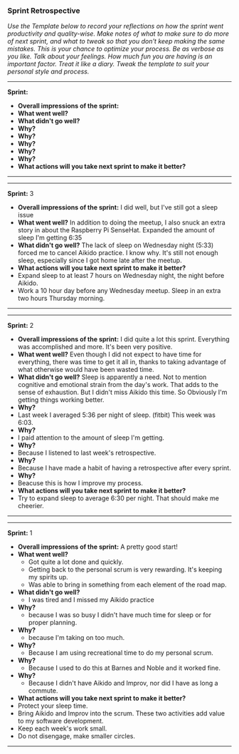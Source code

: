 ### Sprint Retrospective

_Use the Template below to record your reflections on how the sprint went productivity and quality-wise. Make notes of what to make sure to do more of next sprint, and what to tweak so that you don't keep making the same mistakes. This is your chance to optimize your process. Be as verbose as you like. Talk about your feelings. How much fun you are having is an important factor. Treat it like a diary. Tweak the template to suit your personal style and process._
***
__Sprint:__
 - __Overall impressions of the sprint:__
 - __What went well?__
 - __What didn't go well?__
  - __Why?__
  - __Why?__
  - __Why?__
  - __Why?__
  - __Why?__
 - __What actions will you take next sprint to make it better?__
***

***
__Sprint:__ 3
 - __Overall impressions of the sprint:__ I did well, but I've still got a sleep issue
 - __What went well?__ In addition to doing the meetup, I also snuck an extra story in about the Raspberry Pi SenseHat. Expanded the amount of sleep I'm getting 6:35
 - __What didn't go well?__ The lack of sleep on Wednesday night (5:33) forced me to cancel Aikido practice. I know why. It's still not enough sleep, especially since I got home late after the meetup.
 - __What actions will you take next sprint to make it better?__
  - Expand sleep to at least 7 hours on Wednesday night, the night before Aikido.
  - Work a 10 hour day before any Wednesday meetup. Sleep in an extra two hours Thursday morning.
***

***
__Sprint:__ 2
 - __Overall impressions of the sprint:__ I did quite a lot this sprint. Everything was accomplished and more. It's been very positive.
 - __What went well?__ Even though I did not expect to have time for everything, there was time to get it all in, thanks to taking advantage of what otherwise would have been wasted time.
 - __What didn't go well?__ Sleep is apparently a need. Not to mention cognitive and emotional strain from the day's work. That adds to the sense of exhaustion. But I didn't miss Aikido this time. So Obviously I'm getting things working better.
  - __Why?__
   - Last week I averaged 5:36 per night of sleep. (fitbit) This week was 6:03.
  - __Why?__
   - I paid attention to the amount of sleep I'm getting.
  - __Why?__
   - Because I listened to last week's retrospective.
  - __Why?__
   - Because I have made a habit of having a retrospective after every sprint.
  - __Why?__
   - Beacuse this is how I improve my process.
 - __What actions will you take next sprint to make it better?__
  - Try to expand sleep to average 6:30 per night. That should make me cheerier.
***

***
__Sprint:__ 1
 - __Overall impressions of the sprint:__ A pretty good start!
 - __What went well?__
   - Got quite a lot done and quickly.
   - Getting back to the personal scrum is very rewarding. It's keeping my spirits up.
   - Was able to bring in something from each element of the road map.
 - __What didn't go well?__
   - I was tired and I missed my Aikido practice
  - __Why?__
    - because I was so busy I didn't have much time for sleep or for proper planning.
  - __Why?__
    - because I'm taking on too much.
  - __Why?__
    - Because I am using recreational time to do my personal scrum.
  - __Why?__
    - Because I used to do this at Barnes and Noble and it worked fine.
  - __Why?__
    - Because I didn't have Aikido and Improv, nor did I have as long a commute.
 - __What actions will you take next sprint to make it better?__
  - Protect your sleep time.
  - Bring Aikido and Improv into the scrum. These two activities add value to my software development.
  - Keep each week's work small.
  - Do not disengage, make smaller circles.
***
